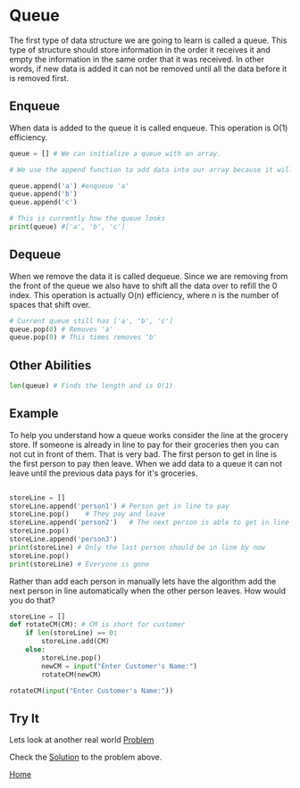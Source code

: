# Queue 

The first type of data structure we are going to learn is called a queue.
This type of structure should store information in the order it receives it and empty the information in the same order that it was received. In other words, if new data is added it can not be removed until all the data before it is removed first. 


##  Enqueue
When data is added to the queue it is called enqueue. This operation is O(1) efficiency.

```python
queue = [] # We can initialize a queue with an array.

# We use the append function to add data into our array because it will automatically find the next available index value

queue.append('a') #enqueue 'a'
queue.append('b')
queue.append('c')

# This is currently how the queue looks
print(queue) #['a', 'b', 'c']
```


## Dequeue
When we remove the data it is called dequeue. Since we are removing from the front of the queue we also have to shift all the data over to refill the 0 index. This operation is actually O(n) efficiency, where n is the number of spaces that shift over. 
```python
# Current queue still has ['a', 'b', 'c']
queue.pop(0) # Removes 'a' 
queue.pop(0) # This times removes 'b' 

```
## Other Abilities
```python
len(queue) # Finds the length and is O(1)

```

## Example
To help you understand how a queue works consider the line at the grocery store. If someone is already in line to pay for their groceries then you can not cut in front of them. That is very bad. The first person to get in line is the first person to pay then leave. When we add data to a queue it can not leave until the previous data pays for it's groceries. 
```python
 
storeLine = [] 
storeLine.append('person1') # Person get in line to pay
storeLine.pop()    # They pay and leave
storeLine.append('person2')   # The next person is able to get in line
storeLine.pop()
storeLine.append('person3')
print(storeLine) # Only the last person should be in line by now
storeLine.pop()
print(storeLine) # Everyone is gone
```
Rather than add each person in manually lets have the algorithm add the next person in line automatically when the other person leaves. How would you do that?

```python
storeLine = []
def rotateCM(CM): # CM is short for customer
    if len(storeLine) == 0:
        storeLine.add(CM)
    else:
        storeLine.pop()
        newCM = input("Enter Customer's Name:")
        rotateCM(newCM)

rotateCM(input("Enter Customer's Name:"))
```

## Try It
Lets look at another real world [Problem](queueTest.py)

Check the [Solution](queueSolution.py) to the problem above.

[Home](tutorial.md)
